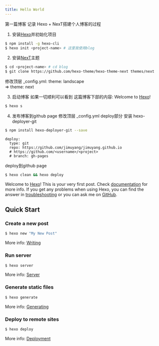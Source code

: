 ```yaml
---
title: Hello World
---
```


第一篇博客 记录 Hexo + NexT搭建个人博客的过程

1. 安装[Hexo](https://hexo.io/)并初始化项目
``` bash
$ npm install -g hexo-cli
$ hexo init <project-name> # 这里我使用blog
```

2. 安装[NexT](http://theme-next.iissnan.com)主题
``` bash
$ cd <project-name> # cd blog
$ git clone https://github.com/hexo-theme/hexo-theme-next themes/next
```
修改顶层 _config.yml:
theme: landscape  
=> theme: next

3. 启动博客 如果一切顺利可以看到 这篇博客下部的内容: Welcome to [Hexo](https://hexo.io/)!
``` bash
$ hexo s
```

4. 发布博客到github page
修改顶层 _config.yml deploy部分
安装 hexo-deployer-git
```bash
$ npm install hexo-deployer-git --save
```
```
deploy:
  type: git
  repo: https://github.com/jimuyang/jimuyang.github.io
  # https://github.com/<username>/<project>
  # branch: gh-pages
```
deploy到github page
```bash
$ hexo clean && hexo deploy
```

Welcome to [Hexo](https://hexo.io/)! This is your very first post. Check [documentation](https://hexo.io/docs/) for more info. If you get any problems when using Hexo, you can find the answer in [troubleshooting](https://hexo.io/docs/troubleshooting.html) or you can ask me on [GitHub](https://github.com/hexojs/hexo/issues).

## Quick Start

### Create a new post

``` bash
$ hexo new "My New Post"
```

More info: [Writing](https://hexo.io/docs/writing.html)

### Run server

``` bash
$ hexo server
```

More info: [Server](https://hexo.io/docs/server.html)

### Generate static files

``` bash
$ hexo generate
```

More info: [Generating](https://hexo.io/docs/generating.html)

### Deploy to remote sites

``` bash
$ hexo deploy
```

More info: [Deployment](https://hexo.io/docs/one-command-deployment.html)
